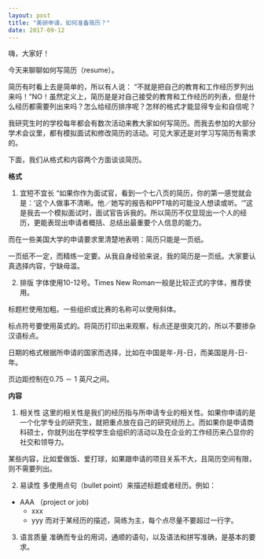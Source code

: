 ```yaml
---
layout: post
title: "美研申请，如何准备简历？"
date: 2017-09-12
---
```


嗨，大家好！

今天来聊聊如何写简历（resume）。

简历有时看上去是简单的，所以有人说： “不就是把自己的教育和工作经历罗列出来吗！”NO！虽然定义上，简历是是对自己接受的教育和工作经历的列表，但是什么经历都需要列出来吗？怎么给经历排序呢？怎样的格式才能显得专业和自信呢？

我研究生时的学校每年都会有数次活动来教大家如何写简历。而我去参加的大部分学术会议里，都有模拟面试和修改简历的活动。可见大家还是对学习写简历有需求的。

下面，我们从格式和内容两个方面谈谈简历。

**格式**

1. 宜短不宜长
“如果你作为面试官，看到一个七八页的简历，你的第一感觉就会是：‘这个人做事不清晰。他／她写的报告和PPT啥的可能没人想读或听。‘”这是我去一个模拟面试时，面试官告诉我的。所以简历不仅显现出一个人的经历，更能表现出申请者概括、总结出最重要个人信息的能力。

而在一些美国大学的申请要求里清楚地表明：简历只能是一页纸。

一页纸不一定，而精练一定要。从我自身经验来说，我的简历是一页纸。大家要认真选择内容，宁缺毋滥。

2. 排版
字体使用10-12号。Times New Roman一般是比较正式的字体，推荐使用。

标题栏使用加粗。一些组织或比赛的名称可以使用斜体。

标点符号要使用英式的。将简历打印出来观察，标点还是很突兀的，所以不要掺杂汉语标点。

日期的格式根据所申请的国家而选择，比如在中国是年-月-日，而美国是月-日-年。

页边距控制在0.75 － 1 英尺之间。

**内容**
1. 相关性
这里的相关性是我们的经历指与所申请专业的相关性。如果你申请的是一个化学专业的研究生，就把重点放在自己的研究经历上。而如果你是申请商科硕士，你就列出在学校学生会组织的活动以及在企业的工作经历来凸显你的社交和领导力。

某些内容，比如爱做饭、爱打球，如果跟申请的项目关系不大，且简历空间有限，则不需要列出。

2. 易读性
多使用点句（bullet point）来描述标题或者经历。例如：
* AAA （project or job)
  * xxx
  * yyy
而对于某经历的描述，简练为主，每个点尽量不要超过一行字。

3. 语言质量
准确而专业的用词，通顺的语句，以及语法和拼写准确，是基本的要求。

